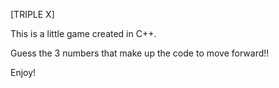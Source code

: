 [TRIPLE X]

This is a little game created in C++.

Guess the 3 numbers that make up the code to move forward!!

Enjoy!
